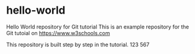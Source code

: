 # hello-world
Hello World repository for Git tutorial
This is an example repository for the Git tutoial on https://www.w3schools.com

This repository is built step by step in the tutorial.
123
567
